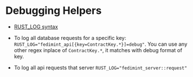 # Debugging Helpers

- [RUST_LOG syntax](https://docs.rs/tracing-subscriber/latest/tracing_subscriber/filter/struct.EnvFilter.html#directives)
- To log all database requests for a specific key: `RUST_LOG="fedimint_api[{key=ContractKey.*}]=debug"`. 
You can use any other regex inplace of `ContractKey.*`, it matches with debug format of key.

- To log all api requests that server `RUST_LOG="fedimint_server::request"`
